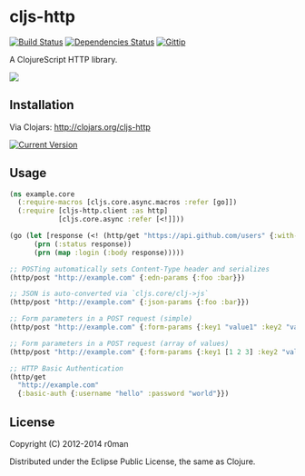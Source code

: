 # cljs-http
  [![Build Status](https://travis-ci.org/r0man/cljs-http.png)](https://travis-ci.org/r0man/cljs-http)
  [![Dependencies Status](http://jarkeeper.com/r0man/cljs-http/status.png)](http://jarkeeper.com/r0man/cljs-http)
  [![Gittip](http://img.shields.io/gittip/r0man.svg)](https://www.gittip.com/r0man)

A ClojureScript HTTP library.

![](http://imgs.xkcd.com/comics/server_attention_span.png)

## Installation

Via Clojars: http://clojars.org/cljs-http

[![Current Version](https://clojars.org/cljs-http/latest-version.svg)](https://clojars.org/cljs-http)

## Usage

```clojure
(ns example.core
  (:require-macros [cljs.core.async.macros :refer [go]])
  (:require [cljs-http.client :as http]
            [cljs.core.async :refer [<!]]))

(go (let [response (<! (http/get "https://api.github.com/users" {:with-credentials? false}))]
      (prn (:status response))
      (prn (map :login (:body response)))))

;; POSTing automatically sets Content-Type header and serializes
(http/post "http://example.com" {:edn-params {:foo :bar}})

;; JSON is auto-converted via `cljs.core/clj->js`
(http/post "http://example.com" {:json-params {:foo :bar}})

;; Form parameters in a POST request (simple)
(http/post "http://example.com" {:form-params {:key1 "value1" :key2 "value2"}})

;; Form parameters in a POST request (array of values)
(http/post "http://example.com" {:form-params {:key1 [1 2 3] :key2 "value2"}})

;; HTTP Basic Authentication
(http/get
  "http://example.com"
  {:basic-auth {:username "hello" :password "world"}})
```

## License

Copyright (C) 2012-2014 r0man

Distributed under the Eclipse Public License, the same as Clojure.
